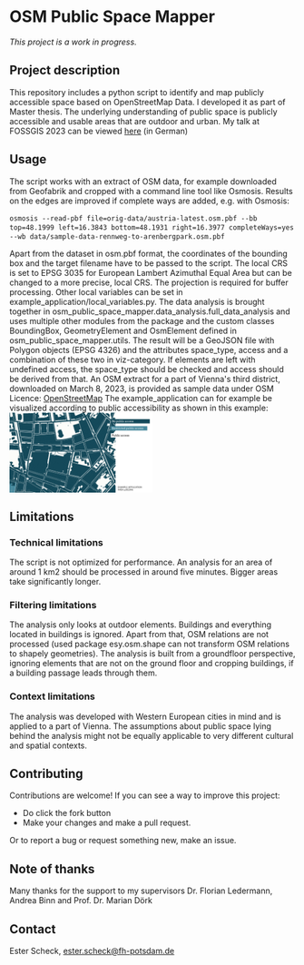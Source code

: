 # OSM Public Space Mapper
*This project is a work in progress.*

## Project description
This repository includes a python script to identify and map publicly accessible space based on OpenStreetMap Data. I developed it as part of Master thesis. The underlying understanding of public space is publicly accessible and usable areas that are outdoor and urban.
My talk at FOSSGIS 2023 can be viewed [here](https://pretalx.com/fossgis2023/talk/Y77U8A/) (in German)

## Usage
The script works with an extract of OSM data, for example downloaded from Geofabrik and cropped with a command line tool like Osmosis. Results on the edges are improved if complete ways are added, e.g. with Osmosis:
```
osmosis --read-pbf file=orig-data/austria-latest.osm.pbf --bb top=48.1999 left=16.3843 bottom=48.1931 right=16.3977 completeWays=yes --wb data/sample-data-rennweg-to-arenbergpark.osm.pbf
```
Apart from the dataset in osm.pbf format, the coordinates of the bounding box and the target filename have to be passed to the script. The local CRS is set to EPSG 3035 for European Lambert Azimuthal Equal Area but can be changed to a more precise, local CRS. The projection is required for buffer processing. Other local variables can be set in example_application/local_variables.py.
The data analysis is brought together in osm_public_space_mapper.data_analysis.full_data_analysis and uses multiple other modules from the package and the custom classes BoundingBox, GeometryElement and OsmElement defined in osm_public_space_mapper.utils.
The result will be a GeoJSON file with Polygon objects (EPSG 4326) and the attributes space_type, access and a combination of these two in viz-category. If elements are left with undefined access, the space_type should be checked and access should be derived from that.
An OSM extract for a part of Vienna's third district, downloaded on March 8, 2023, is provided as sample data under OSM Licence: [OpenStreetMap](https://wiki.osmfoundation.org/wiki/Licence/Attribution_Guidelines)
The example_application can for example be visualized according to public accessibility as shown in this example:
<img style="display:block" src="example_application/sample_visualization.png" alt="visualization of publicly accessible space in the sample area in Vienna's third district" width=50% height=50%>

## Limitations
### Technical limitations
The script is not optimized for performance. An analysis for an area of around 1 km2 should be processed in around five minutes. Bigger areas take significantly longer.
### Filtering limitations
The analysis only looks at outdoor elements. Buildings and everything located in buildings is ignored. Apart from that, OSM relations are not processed (used package esy.osm.shape can not transform OSM relations to shapely geometries). The analysis is built from a groundfloor perspective, ignoring elements that are not on the ground floor and cropping buildings, if a building passage leads through them.
### Context limitations
The analysis was developed with Western European cities in mind and is applied to a part of Vienna. The assumptions about public space lying behind the analysis might not be equally applicable to very different cultural and spatial contexts.

## Contributing

Contributions are welcome! If you can see a way to improve this project:

- Do click the fork button
- Make your changes and make a pull request.

Or to report a bug or request something new, make an issue.

## Note of thanks
Many thanks for the support to my supervisors Dr. Florian Ledermann, Andrea Binn and Prof. Dr. Marian Dörk

## Contact
Ester Scheck, [ester.scheck@fh-potsdam.de](mailto:ester.scheck@fh-potsdam.de)
